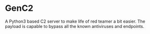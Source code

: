 # GenC2
A Python3 based C2 server to make life of red teamer a bit easier. The payload is capable to bypass all the known antiviruses and endpoints. 
